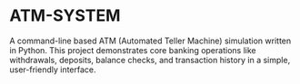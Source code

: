 # ATM-SYSTEM
A command-line based ATM (Automated Teller Machine) simulation written in  Python. This project demonstrates core banking operations like withdrawals, deposits, balance checks, and transaction history in a simple, user-friendly interface.
